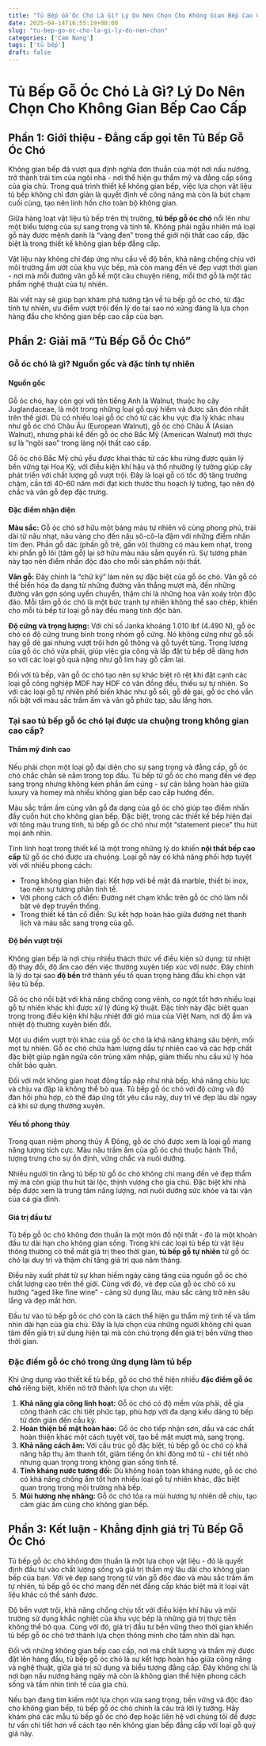 ```yaml
---
title: "Tủ Bếp Gỗ Óc Chó Là Gì? Lý Do Nên Chọn Cho Không Gian Bếp Cao Cấp"
date: 2025-04-14T16:55:19+00:00
slug: "tu-bep-go-oc-cho-la-gi-ly-do-nen-chon"
categories: ['Cam Nang']
tags: ['tủ bếp']
draft: false
---
```

# Tủ Bếp Gỗ Óc Chó Là Gì? Lý Do Nên Chọn Cho Không Gian Bếp Cao Cấp

## Phần 1: Giới thiệu - Đẳng cấp gọi tên Tủ Bếp Gỗ Óc Chó

Không gian bếp đã vượt qua định nghĩa đơn thuần của một nơi nấu nướng, trở thành trái tim của ngôi nhà - nơi thể hiện gu thẩm mỹ và đẳng cấp sống của gia chủ. Trong quá trình thiết kế không gian bếp, việc lựa chọn vật liệu tủ bếp không chỉ đơn giản là quyết định về công năng mà còn là bút chạm cuối cùng, tạo nên linh hồn cho toàn bộ không gian.

Giữa hàng loạt vật liệu tủ bếp trên thị trường, **tủ bếp gỗ óc chó** nổi lên như một biểu tượng của sự sang trọng và tinh tế. Không phải ngẫu nhiên mà loại gỗ này được mệnh danh là “vàng đen” trong thế giới nội thất cao cấp, đặc biệt là trong thiết kế không gian bếp đẳng cấp.

Vật liệu này không chỉ đáp ứng nhu cầu về độ bền, khả năng chống chịu với môi trường ẩm ướt của khu vực bếp, mà còn mang đến vẻ đẹp vượt thời gian - nơi mà mỗi đường vân gỗ kể một câu chuyện riêng, mỗi thớ gỗ là một tác phẩm nghệ thuật của tự nhiên.

Bài viết này sẽ giúp bạn khám phá tường tận về tủ bếp gỗ óc chó, từ đặc tính tự nhiên, ưu điểm vượt trội đến lý do tại sao nó xứng đáng là lựa chọn hàng đầu cho không gian bếp cao cấp của bạn.

## Phần 2: Giải mã “Tủ Bếp Gỗ Óc Chó”

### Gỗ óc chó là gì? Nguồn gốc và đặc tính tự nhiên

#### Nguồn gốc

Gỗ óc chó, hay còn gọi với tên tiếng Anh là Walnut, thuộc họ cây Juglandaceae, là một trong những loại gỗ quý hiếm và được săn đón nhất trên thế giới. Dù có nhiều loại gỗ óc chó từ các khu vực địa lý khác nhau như gỗ óc chó Châu Âu (European Walnut), gỗ óc chó Châu Á (Asian Walnut), nhưng phải kể đến gỗ óc chó Bắc Mỹ (American Walnut) mới thực sự là “ngôi sao” trong làng nội thất cao cấp.

Gỗ óc chó Bắc Mỹ chủ yếu được khai thác từ các khu rừng được quản lý bền vững tại Hoa Kỳ, với điều kiện khí hậu và thổ nhưỡng lý tưởng giúp cây phát triển với chất lượng gỗ vượt trội. Đây là loại gỗ có tốc độ tăng trưởng chậm, cần tới 40-60 năm mới đạt kích thước thu hoạch lý tưởng, tạo nên độ chắc và vân gỗ đẹp đặc trưng.

#### Đặc điểm nhận diện

**Màu sắc:** Gỗ óc chó sở hữu một bảng màu tự nhiên vô cùng phong phú, trải dài từ nâu nhạt, nâu vàng cho đến nâu sô-cô-la đậm với những điểm nhấn tím đen. Phần gỗ dác (phần gỗ trẻ, gần vỏ) thường có màu kem nhạt, trong khi phần gỗ lõi (tâm gỗ) lại sở hữu màu nâu sẫm quyến rũ. Sự tương phản này tạo nên điểm nhấn độc đáo cho mỗi sản phẩm nội thất.

**Vân gỗ:** Đây chính là “chữ ký” làm nên sự đặc biệt của gỗ óc chó. Vân gỗ có thể biến hóa đa dạng từ những đường vân thẳng mượt mà, đến những đường vân gợn sóng uyển chuyển, thậm chí là những hoa văn xoáy tròn độc đáo. Mỗi tấm gỗ óc chó là một bức tranh tự nhiên không thể sao chép, khiến cho mỗi tủ bếp từ loại gỗ này đều mang tính độc bản.

**Độ cứng và trọng lượng:** Với chỉ số Janka khoảng 1.010 lbf (4.490 N), gỗ óc chó có độ cứng trung bình trong nhóm gỗ cứng. Nó không cứng như gỗ sồi hay gỗ dẻ gai nhưng vượt trội hơn gỗ thông và gỗ tuyết tùng. Trọng lượng của gỗ óc chó vừa phải, giúp việc gia công và lắp đặt tủ bếp dễ dàng hơn so với các loại gỗ quá nặng như gỗ lim hay gỗ cẩm lai.

Đối với tủ bếp, vân gỗ óc chó tạo nên sự khác biệt rõ rệt khi đặt cạnh các loại gỗ công nghiệp MDF hay HDF có vân đồng đều, thiếu sự tự nhiên. So với các loại gỗ tự nhiên phổ biến khác như gỗ sồi, gỗ dẻ gai, gỗ óc chó vẫn nổi bật với màu sắc trầm ấm và vân gỗ phức tạp, sâu lắng hơn.

### Tại sao tủ bếp gỗ óc chó lại được ưa chuộng trong không gian cao cấp?

#### Thẩm mỹ đỉnh cao

Nếu phải chọn một loại gỗ đại diện cho sự sang trọng và đẳng cấp, gỗ óc chó chắc chắn sẽ nằm trong top đầu. Tủ bếp từ gỗ óc chó mang đến vẻ đẹp sang trọng nhưng không kém phần ấm cúng - sự cân bằng hoàn hảo giữa luxury và homey mà nhiều không gian bếp cao cấp hướng đến.

Màu sắc trầm ấm cùng vân gỗ đa dạng của gỗ óc chó giúp tạo điểm nhấn đầy cuốn hút cho không gian bếp. Đặc biệt, trong các thiết kế bếp hiện đại với tông màu trung tính, tủ bếp gỗ óc chó như một “statement piece” thu hút mọi ánh nhìn.

Tính linh hoạt trong thiết kế là một trong những lý do khiến **nội thất bếp cao cấp** từ gỗ óc chó được ưa chuộng. Loại gỗ này có khả năng phối hợp tuyệt vời với nhiều phong cách:

* Trong không gian hiện đại: Kết hợp với bề mặt đá marble, thiết bị inox, tạo nên sự tương phản tinh tế.
* Với phong cách cổ điển: Đường nét chạm khắc trên gỗ óc chó làm nổi bật vẻ đẹp truyền thống.
* Trong thiết kế tân cổ điển: Sự kết hợp hoàn hảo giữa đường nét thanh lịch và màu sắc sang trọng của gỗ.

#### Độ bền vượt trội

Không gian bếp là nơi chịu nhiều thách thức về điều kiện sử dụng: từ nhiệt độ thay đổi, độ ẩm cao đến việc thường xuyên tiếp xúc với nước. Đây chính là lý do tại sao **độ bền** trở thành yếu tố quan trọng hàng đầu khi chọn vật liệu tủ bếp.

Gỗ óc chó nổi bật với khả năng chống cong vênh, co ngót tốt hơn nhiều loại gỗ tự nhiên khác khi được xử lý đúng kỹ thuật. Đặc tính này đặc biệt quan trọng trong điều kiện khí hậu nhiệt đới gió mùa của Việt Nam, nơi độ ẩm và nhiệt độ thường xuyên biến đổi.

Một ưu điểm vượt trội khác của gỗ óc chó là khả năng kháng sâu bệnh, mối mọt tự nhiên. Gỗ óc chó chứa hàm lượng dầu tự nhiên cao và các hợp chất đặc biệt giúp ngăn ngừa côn trùng xâm nhập, giảm thiểu nhu cầu xử lý hóa chất bảo quản.

Đối với một không gian hoạt động tấp nập như nhà bếp, khả năng chịu lực và chịu va đập là không thể bỏ qua. Tủ bếp gỗ óc chó với độ cứng và độ đàn hồi phù hợp, có thể đáp ứng tốt yêu cầu này, duy trì vẻ đẹp lâu dài ngay cả khi sử dụng thường xuyên.

#### Yếu tố phong thủy

Trong quan niệm phong thủy Á Đông, gỗ óc chó được xem là loại gỗ mang năng lượng tích cực. Màu nâu trầm ấm của gỗ óc chó thuộc hành Thổ, tượng trưng cho sự ổn định, vững chắc và nuôi dưỡng.

Nhiều người tin rằng tủ bếp từ gỗ óc chó không chỉ mang đến vẻ đẹp thẩm mỹ mà còn giúp thu hút tài lộc, thịnh vượng cho gia chủ. Đặc biệt khi nhà bếp được xem là trung tâm năng lượng, nơi nuôi dưỡng sức khỏe và tài vận của cả gia đình.

#### Giá trị đầu tư

Tủ bếp gỗ óc chó không đơn thuần là một món đồ nội thất - đó là một khoản đầu tư dài hạn cho không gian sống. Trong khi các loại tủ bếp từ vật liệu thông thường có thể mất giá trị theo thời gian, **tủ bếp gỗ tự nhiên** từ gỗ óc chó lại duy trì và thậm chí tăng giá trị qua năm tháng.

Điều này xuất phát từ sự khan hiếm ngày càng tăng của nguồn gỗ óc chó chất lượng cao trên thế giới. Cùng với đó, vẻ đẹp của gỗ óc chó có xu hướng “aged like fine wine” - càng sử dụng lâu, màu sắc càng trở nên sâu lắng và đẹp mắt hơn.

Đầu tư vào tủ bếp gỗ óc chó còn là cách thể hiện gu thẩm mỹ tinh tế và tầm nhìn dài hạn của gia chủ. Đây là lựa chọn của những người không chỉ quan tâm đến giá trị sử dụng hiện tại mà còn chú trọng đến giá trị bền vững theo thời gian.

### Đặc điểm gỗ óc chó trong ứng dụng làm tủ bếp

Khi ứng dụng vào thiết kế tủ bếp, gỗ óc chó thể hiện nhiều **đặc điểm gỗ óc chó** riêng biệt, khiến nó trở thành lựa chọn ưu việt:

1. **Khả năng gia công linh hoạt:** Gỗ óc chó có độ mềm vừa phải, dễ gia công thành các chi tiết phức tạp, phù hợp với đa dạng kiểu dáng tủ bếp từ đơn giản đến cầu kỳ.
2. **Hoàn thiện bề mặt hoàn hảo:** Gỗ óc chó tiếp nhận sơn, dầu và các chất hoàn thiện khác một cách tuyệt vời, tạo bề mặt mượt mà, sang trọng.
3. **Khả năng cách âm:** Với cấu trúc gỗ đặc biệt, tủ bếp gỗ óc chó có khả năng hấp thụ âm thanh tốt, giảm tiếng ồn khi đóng mở tủ - chi tiết nhỏ nhưng quan trọng trong không gian sống tinh tế.
4. **Tính kháng nước tương đối:** Dù không hoàn toàn kháng nước, gỗ óc chó có khả năng chống ẩm tốt hơn nhiều loại gỗ tự nhiên khác, đặc biệt quan trọng trong môi trường nhà bếp.
5. **Mùi hương nhẹ nhàng:** Gỗ óc chó tỏa ra mùi hương tự nhiên dễ chịu, tạo cảm giác ấm cúng cho không gian bếp.

## Phần 3: Kết luận - Khẳng định giá trị Tủ Bếp Gỗ Óc Chó

Tủ bếp gỗ óc chó không đơn thuần là một lựa chọn vật liệu - đó là quyết định đầu tư vào chất lượng sống và giá trị thẩm mỹ lâu dài cho không gian bếp của bạn. Với vẻ đẹp sang trọng từ vân gỗ độc đáo và màu sắc trầm ấm tự nhiên, tủ bếp gỗ óc chó mang đến nét đẳng cấp khác biệt mà ít loại vật liệu khác có thể sánh được.

Độ bền vượt trội, khả năng chống chịu tốt với điều kiện khí hậu và môi trường sử dụng khắc nghiệt của khu vực bếp là những giá trị thực tiễn không thể bỏ qua. Cùng với đó, giá trị đầu tư bền vững theo thời gian khiến tủ bếp gỗ óc chó trở thành lựa chọn thông minh cho tầm nhìn dài hạn.

Đối với những không gian bếp cao cấp, nơi mà chất lượng và thẩm mỹ được đặt lên hàng đầu, tủ bếp gỗ óc chó là sự kết hợp hoàn hảo giữa công năng và nghệ thuật, giữa giá trị sử dụng và biểu tượng đẳng cấp. Đây không chỉ là nơi bạn nấu nướng hàng ngày mà còn là không gian thể hiện phong cách sống và tầm nhìn tinh tế của gia chủ.

Nếu bạn đang tìm kiếm một lựa chọn vừa sang trọng, bền vững và độc đáo cho không gian bếp, tủ bếp gỗ óc chó chính là câu trả lời lý tưởng. Hãy khám phá các mẫu tủ bếp gỗ óc chó đẹp hoặc liên hệ với chúng tôi để được tư vấn chi tiết hơn về cách tạo nên không gian bếp đẳng cấp với loại gỗ quý giá này.